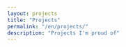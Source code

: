 ```yaml
---
layout: projects
title: "Projects"
permalink: "/en/projects/"
description: "Projects I'm proud of"
---
```

